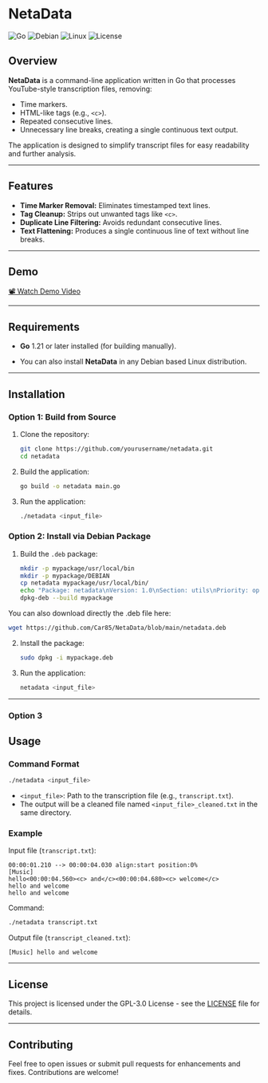 # NetaData

![Go](https://img.shields.io/badge/Go-1.21-blue?style=flat-square&logo=go)
![Debian](https://img.shields.io/badge/Debian-Stable-red?style=flat-square&logo=debian)
![Linux](https://img.shields.io/badge/Linux-Universal-orange?style=flat-square&logo=linux)
![License](https://img.shields.io/badge/License-GPL--3.0-green?style=flat-square&logo=gnu)


## Overview

**NetaData** is a command-line application written in Go that processes YouTube-style transcription files, removing:
- Time markers.
- HTML-like tags (e.g., `<c>`).
- Repeated consecutive lines.
- Unnecessary line breaks, creating a single continuous text output.

The application is designed to simplify transcript files for easy readability and further analysis.

---

## Features

- **Time Marker Removal:** Eliminates timestamped text lines.
- **Tag Cleanup:** Strips out unwanted tags like `<c>`.
- **Duplicate Line Filtering:** Avoids redundant consecutive lines.
- **Text Flattening:** Produces a single continuous line of text without line breaks.

---

## Demo

[📽️ Watch Demo Video](https://github.com/user-attachments/assets/45a3e44f-da31-44c4-802e-ffa0cc85a3a8)

---

## Requirements

- **Go** 1.21 or later installed (for building manually).
  
- You can also install **NetaData** in any Debian based Linux distribution.
  
---

## Installation

### Option 1: Build from Source

1. Clone the repository:
   ```bash
   git clone https://github.com/yourusername/netadata.git
   cd netadata
   ```

2. Build the application:
   ```bash
   go build -o netadata main.go
   ```

3. Run the application:
   ```bash
   ./netadata <input_file>
   ```

   

### Option 2: Install via Debian Package

1. Build the `.deb` package:
   ```bash
   mkdir -p mypackage/usr/local/bin
   mkdir -p mypackage/DEBIAN
   cp netadata mypackage/usr/local/bin/
   echo "Package: netadata\nVersion: 1.0\nSection: utils\nPriority: optional\nArchitecture: amd64\nMaintainer: Your Name <your.email@example.com>\nDescription: A tool to clean transcription files." > mypackage/DEBIAN/control
   dpkg-deb --build mypackage
   ```

 You can also download directly the .deb file here:

```bash
wget https://github.com/Car85/NetaData/blob/main/netadata.deb

```

2. Install the package:
   ```bash
   sudo dpkg -i mypackage.deb
   ```


3. Run the application:
   ```bash
   netadata <input_file>
   ```

---

### Option 3 

## Usage

### Command Format

```bash
./netadata <input_file>
```

- `<input_file>`: Path to the transcription file (e.g., `transcript.txt`).
- The output will be a cleaned file named `<input_file>_cleaned.txt` in the same directory.

### Example

Input file (`transcript.txt`):
```text
00:00:01.210 --> 00:00:04.030 align:start position:0%
[Music]
hello<00:00:04.560><c> and</c><00:00:04.680><c> welcome</c>
hello and welcome
hello and welcome
```

Command:
```bash
./netadata transcript.txt
```

Output file (`transcript_cleaned.txt`):
```text
[Music] hello and welcome 
```

---


## License

This project is licensed under the GPL-3.0 License - see the [LICENSE](LICENSE) file for details.

---

## Contributing

Feel free to open issues or submit pull requests for enhancements and fixes. Contributions are welcome!


